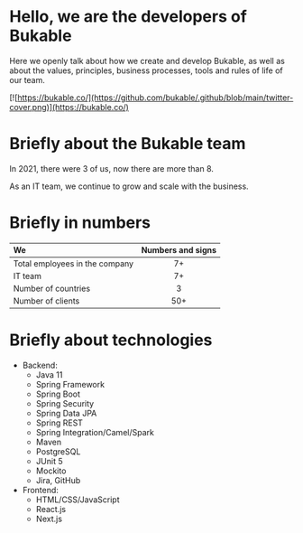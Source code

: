 # Hello, we are the developers of Bukable

Here we openly talk about how we create and develop Bukable, as well as about the values, principles, business processes, tools and rules of life of our team.

[![https://bukable.co/](https://github.com/bukable/.github/blob/main/twitter-cover.png)](https://bukable.co/)

# Briefly about the Bukable team

In 2021, there were 3 of us, now there are more than 8.

As an IT team, we continue to grow and scale with the business.

# Briefly in numbers

| We | Numbers and signs|
|:------------- |:---------------:|
| Total employees in the company | 7+ |
|IT team | 7+ |
|Number of countries | 3 |
|Number of clients | 50+ |

# Briefly about technologies

* Backend:
  * Java 11
  * Spring Framework
  * Spring Boot
  * Spring Security
  * Spring Data JPA
  * Spring REST
  * Spring Integration/Camel/Spark
  * Maven
  * PostgreSQL
  * JUnit 5
  * Mockito
  * Jira, GitHub
* Frontend:
  * HTML/CSS/JavaScript
  * React.js
  * Next.js
  
  
  
<!--

**Here are some ideas to get you started:**

🙋‍♀️ A short introduction - what is your organization all about?
🌈 Contribution guidelines - how can the community get involved?
👩‍💻 Useful resources - where can the community find your docs? Is there anything else the community should know?
🍿 Fun facts - what does your team eat for breakfast?
🧙 Remember, you can do mighty things with the power of [Markdown](https://docs.github.com/github/writing-on-github/getting-started-with-writing-and-formatting-on-github/basic-writing-and-formatting-syntax)
-->

